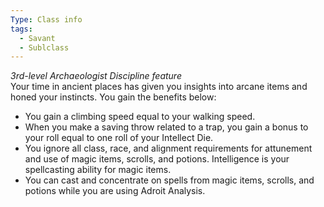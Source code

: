 ```yaml
---
Type: Class info
tags:
  - Savant
  - Sublclass
---
```

_3rd-level Archaeologist Discipline feature_  
Your time in ancient places has given you insights into arcane items and honed your instincts. You gain the benefits below:

- You gain a climbing speed equal to your walking speed.
- When you make a saving throw related to a trap, you gain a bonus to your roll equal to one roll of your Intellect Die.
- You ignore all class, race, and alignment requirements for attunement and use of magic items, scrolls, and potions. Intelligence is your spellcasting ability for magic items.
- You can cast and concentrate on spells from magic items, scrolls, and potions while you are using Adroit Analysis.